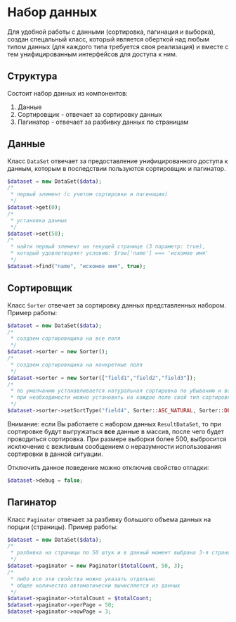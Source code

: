 # Набор данных

Для удобной работы с данными (сортировка, пагинация и выборка), 
создан спецальный класс, который является оберткой над любым типом данных (для каждого типа требуется своя реализация) 
и вместе с тем унифицированным интерфейсов для доступа к ним.

## Структура

Состоит набор данных из компонентов:

1. Данные
1. Сортировщик - отвечает за сортировку данных
1. Пагинатор - отвечает за разбивку данных по страницам

## Данные

Класс `DataSet` отвечает за предоставление унифицированного доступа к данным, 
которым в последствии пользуются сортировщик и пагинатор.

```php
$dataset = new DataSet($data);
/*
 * первый элемент (с учетом сортировки и пагинации)
 */
$dataset->get(0);
/*
 * установка данных
 */
$dataset->set(50);
/*
 * найти первый элемент на текущей странице (3 параметр: true), 
 * который удовлетворяет условию: $row['name'] === 'искомое имя'
 */
$dataset->find("name", "искомое имя", true);
```

## Сортировщик

Класс `Sorter` отвечает за сортировку данных представленных набором.
Пример работы:
```php
$dataset = new DataSet($data);
/*
 * создаем сортировкщика на все поля
 */
$dataset->sorter = new Sorter();
/*
 * создаем сортировкщика на конкретные поля
 */
$dataset->sorter = new Sorter(["field1","field2","field3"]);
/*
 * по умолчанию устанавливается натуральная сортировка по убыванию и возрастанию
 * при необходимости можно установить на каждое поле свой тип сортировки
 */
$dataset->sorter->setSortType("field4", Sorter::ASC_NATURAL, Sorter::DESC);
```

Внимание: если Вы работаете с набором данных `ResultDataSet`, 
то при сортировке будут выгружаться **все** данные в массив, 
после чего будет проводиться сортировка.
При размере выборки более 500, выбросится исключение с вежливым сообщением о неразумности использования сортировки в данной ситуации.

Отключить данное поведение можно отключив свойство отладки:
```php
$dataset->debug = false;
```

## Пагинатор

Класс `Paginator` отвечает за разбивку большого объема данных на порции (страницы).
Пример работы:
```php
$dataset = new DataSet($data);
/*
 * разбивка на страницы по 50 штук и в данный момент выбрана 3-я страница
 */
$dataset->paginator = new Paginator($totalCount, 50, 3);
/*
 * либо все эти свойства можно указать отдельно
 * общее количество автоматически вычисляется из данных
 */
$dataset->paginator->totalCount = $totalCount;
$dataset->paginator->perPage = 50;
$dataset->paginator->nowPage = 3;
```